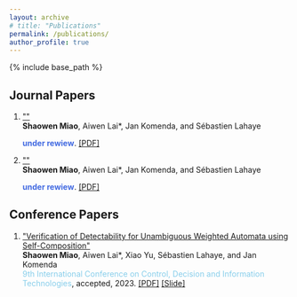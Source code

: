 ```yaml
---
layout: archive
# title: "Publications"
permalink: /publications/
author_profile: true
---
```


{% include base_path %}

## Journal Papers
1. [""]()  
   **Shaowen Miao**, Aiwen Lai*, Jan Komenda, and S&eacute;bastien Lahaye
   <div><font color="RoyalBlue"><b>under rewiew</b></font>. <a href="">[PDF]</a></div>

2. [""]()  
   **Shaowen Miao**, Aiwen Lai*, Jan Komenda, and S&eacute;bastien Lahaye
   <div><font color="RoyalBlue"><b>under rewiew</b></font>. <a href="">[PDF]</a></div>

<!-- 3. [""]()  
   **Shaowen Miao**, Aiwen Lai*, Jan Komenda, and Alessandro Giua
   <div><font color="Crimson"><b>under rewiew</b></font>. <a href="">[PDF]</a></div>

4. [""]()  
   Liren Shen, **Shaowen Miao**, Aiwen Lai*, and Jan Komenda
   <div><font color=""><b>under rewiew</b></font>. <a href="">[PDF]</a></div>

5. [""]()  
   Keru Chen, **Shaowen Miao**, Aiwen Lai, and Ji Ma*
   <div><font color="Lime"><b>under rewiew</b></font>. <a href="">[PDF]</a></div>

6. [""]()  
   Zhiyuan Huang, **Shaowen Miao**, Aiwen Lai, Xiao Yu*, and Weiyao Lan
   <div><font color="LightCoral"><b>under rewiew</b></font>. <a href="">[PDF]</a></div> -->

## Conference Papers
1. ["Verification of Detectability for Unambiguous Weighted Automata using Self-Composition"]()  
   **Shaowen Miao**, Aiwen Lai*, Xiao Yu, S&eacute;bastien Lahaye, and Jan Komenda
   <div><font color="SkyBlue">9th International Conference on Control, Decision and Information Technologies</font>, accepted, 2023. <a href="https://jiro-m.github.io/papers/23CoDIT.pdf">[PDF]</a> <a href="https://jiro-m.github.io/slides/23CoDIT_PPT.pdf">[Slide]</a></div>

<!-- 2. [""]()  
   Liren Shen, **Shaowen Miao**, Aiwen Lai*, and Weiyao Lan<br>
   <div><font color="">under rewiew</font>. <a href="">[PDF]</a></div>

3. [""]()  
   Guoqiang Xu, **Shaowen Miao**, Aiwen Lai*, and Weiyao Lan<br>
   <div><font color="">under rewiew</font>. <a href="">[PDF]</a></div> -->